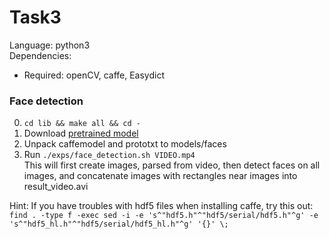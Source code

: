 # Task3
Language: python3 \
Dependencies:
* Required: openCV, caffe, Easydict

### Face detection
0. `cd lib && make all && cd -`
1. Download [pretrained model](https://drive.google.com/open?id=0Bwbjnpfi3crQRGVwNFF3Ym5HSnM) 
2. Unpack caffemodel and prototxt to models/faces
3. Run ```./exps/face_detection.sh VIDEO.mp4``` \
   This will first create images, parsed from video, then detect faces on all images, and concatenate images with rectangles near images into result_video.avi


Hint: If you have troubles with hdf5 files when installing caffe, try this out:
`find . -type f -exec sed -i -e 's^"hdf5.h"^"hdf5/serial/hdf5.h"^g' -e 's^"hdf5_hl.h"^"hdf5/serial/hdf5_hl.h"^g' '{}' \;`
